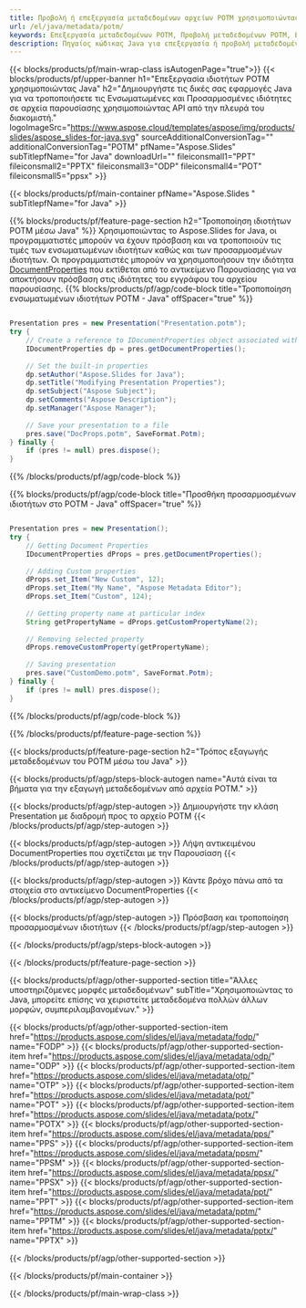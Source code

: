 ```yaml
---
title: Προβολή ή επεξεργασία μεταδεδομένων αρχείων POTM χρησιμοποιώντας Java
url: /el/java/metadata/potm/
keywords: Επεξεργασία μεταδεδομένων POTM, Προβολή μεταδεδομένων POTM, Επεξεργασία ιδιοτήτων POTM, Προβολή ιδιοτήτων POTM
description: Πηγαίος κώδικας Java για επεξεργασία ή προβολή μεταδεδομένων μορφής POTM.
---
```


{{< blocks/products/pf/main-wrap-class isAutogenPage="true">}}
{{< blocks/products/pf/upper-banner h1="Επεξεργασία ιδιοτήτων POTM χρησιμοποιώντας Java" h2="Δημιουργήστε τις δικές σας εφαρμογές Java για να τροποποιήσετε τις Ενσωματωμένες και Προσαρμοσμένες ιδιότητες σε αρχεία παρουσίασης χρησιμοποιώντας API από την πλευρά του διακομιστή." logoImageSrc="https://www.aspose.cloud/templates/aspose/img/products/slides/aspose_slides-for-java.svg" sourceAdditionalConversionTag="" additionalConversionTag="POTM" pfName="Aspose.Slides" subTitlepfName="for Java" downloadUrl="" fileiconsmall1="PPT" fileiconsmall2="PPTX" fileiconsmall3="ODP" fileiconsmall4="POT" fileiconsmall5="ppsx" >}}

{{< blocks/products/pf/main-container pfName="Aspose.Slides " subTitlepfName="for Java" >}}

{{% blocks/products/pf/feature-page-section  h2="Τροποποίηση ιδιοτήτων POTM μέσω Java" %}}
Χρησιμοποιώντας το Aspose.Slides for Java, οι προγραμματιστές μπορούν να έχουν πρόσβαση και να τροποποιούν τις τιμές των ενσωματωμένων ιδιοτήτων καθώς και των προσαρμοσμένων ιδιοτήτων. Οι προγραμματιστές μπορούν να χρησιμοποιήσουν την ιδιότητα [DocumentProperties](https://reference.aspose.com/slides/java/com.aspose.slides/documentproperties/) που εκτίθεται από το αντικείμενο Παρουσίασης για να αποκτήσουν πρόσβαση στις ιδιότητες του εγγράφου του αρχείου παρουσίασης.
{{% blocks/products/pf/agp/code-block title="Τροποποίηση ενσωματωμένων ιδιοτήτων POTM - Java" offSpacer="true" %}}

```java

Presentation pres = new Presentation("Presentation.potm");
try {
    // Create a reference to IDocumentProperties object associated with Presentation
    IDocumentProperties dp = pres.getDocumentProperties();
    
    // Set the built-in properties
    dp.setAuthor("Aspose.Slides for Java");
    dp.setTitle("Modifying Presentation Properties");
    dp.setSubject("Aspose Subject");
    dp.setComments("Aspose Description");
    dp.setManager("Aspose Manager");
    
    // Save your presentation to a file
    pres.save("DocProps.potm", SaveFormat.Potm);
} finally {
    if (pres != null) pres.dispose();
}
```

{{% /blocks/products/pf/agp/code-block %}}

{{% blocks/products/pf/agp/code-block title="Προσθήκη προσαρμοσμένων ιδιοτήτων στο POTM - Java" offSpacer="true" %}}

```java

Presentation pres = new Presentation();
try {
    // Getting Document Properties
    IDocumentProperties dProps = pres.getDocumentProperties();
    
    // Adding Custom properties
    dProps.set_Item("New Custom", 12);
    dProps.set_Item("My Name", "Aspose Metadata Editor");
    dProps.set_Item("Custom", 124);
    
    // Getting property name at particular index
    String getPropertyName = dProps.getCustomPropertyName(2);
    
    // Removing selected property
    dProps.removeCustomProperty(getPropertyName);
    
    // Saving presentation
    pres.save("CustomDemo.potm", SaveFormat.Potm);
} finally {
    if (pres != null) pres.dispose();
}
```

{{% /blocks/products/pf/agp/code-block %}}

{{% /blocks/products/pf/feature-page-section %}}

{{< blocks/products/pf/feature-page-section  h2="Τρόπος εξαγωγής μεταδεδομένων του POTM μέσω του Java" >}}

{{< blocks/products/pf/agp/steps-block-autogen name="Αυτά είναι τα βήματα για την εξαγωγή μεταδεδομένων από αρχεία POTM." >}}

{{< blocks/products/pf/agp/step-autogen >}}
Δημιουργήστε την κλάση Presentation με διαδρομή προς το αρχείο POTM
{{< /blocks/products/pf/agp/step-autogen >}}

{{< blocks/products/pf/agp/step-autogen >}}
Λήψη αντικειμένου DocumentProperties που σχετίζεται με την Παρουσίαση
{{< /blocks/products/pf/agp/step-autogen >}}

{{< blocks/products/pf/agp/step-autogen >}}
Κάντε βρόχο πάνω από τα στοιχεία στο αντικείμενο DocumentProperties
{{< /blocks/products/pf/agp/step-autogen >}}

{{< blocks/products/pf/agp/step-autogen >}}
Πρόσβαση και τροποποίηση προσαρμοσμένων ιδιοτήτων
{{< /blocks/products/pf/agp/step-autogen >}}

{{< /blocks/products/pf/agp/steps-block-autogen >}}

{{< /blocks/products/pf/feature-page-section >}}

{{< blocks/products/pf/agp/other-supported-section title="Άλλες υποστηριζόμενες μορφές μεταδεδομένων" subTitle="Χρησιμοποιώντας το Java, μπορείτε επίσης να χειριστείτε μεταδεδομένα πολλών άλλων μορφών, συμπεριλαμβανομένων." >}}

{{< blocks/products/pf/agp/other-supported-section-item href="https://products.aspose.com/slides/el/java/metadata/fodp/" name="FODP" >}}
{{< blocks/products/pf/agp/other-supported-section-item href="https://products.aspose.com/slides/el/java/metadata/odp/" name="ODP" >}}
{{< blocks/products/pf/agp/other-supported-section-item href="https://products.aspose.com/slides/el/java/metadata/otp/" name="OTP" >}}
{{< blocks/products/pf/agp/other-supported-section-item href="https://products.aspose.com/slides/el/java/metadata/pot/" name="POT" >}}
{{< blocks/products/pf/agp/other-supported-section-item href="https://products.aspose.com/slides/el/java/metadata/potx/" name="POTX" >}}
{{< blocks/products/pf/agp/other-supported-section-item href="https://products.aspose.com/slides/el/java/metadata/pps/" name="PPS" >}}
{{< blocks/products/pf/agp/other-supported-section-item href="https://products.aspose.com/slides/el/java/metadata/ppsm/" name="PPSM" >}}
{{< blocks/products/pf/agp/other-supported-section-item href="https://products.aspose.com/slides/el/java/metadata/ppsx/" name="PPSX" >}}
{{< blocks/products/pf/agp/other-supported-section-item href="https://products.aspose.com/slides/el/java/metadata/ppt/" name="PPT" >}}
{{< blocks/products/pf/agp/other-supported-section-item href="https://products.aspose.com/slides/el/java/metadata/pptm/" name="PPTM" >}}
{{< blocks/products/pf/agp/other-supported-section-item href="https://products.aspose.com/slides/el/java/metadata/pptx/" name="PPTX" >}}


{{< /blocks/products/pf/agp/other-supported-section >}}

{{< /blocks/products/pf/main-container >}}
    
{{< /blocks/products/pf/main-wrap-class >}}